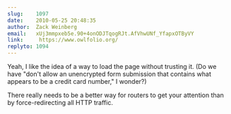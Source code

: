 ```yaml
---
slug:    1097
date:    2010-05-25 20:48:35
author:  Zack Weinberg
email:   xUj3mmpxeb5e.90+4onODJTqogRJt.AfVhwUNf_YfapxOTByVY
link:     https://www.owlfolio.org/
replyto: 1094
---
```


Yeah, I like the idea of a way to load the page without trusting it.
(Do we have "don't allow an unencrypted form submission that contains
what appears to be a credit card number," I wonder?)

There really needs to be a better way for routers to get your
attention than by force-redirecting all HTTP traffic.
